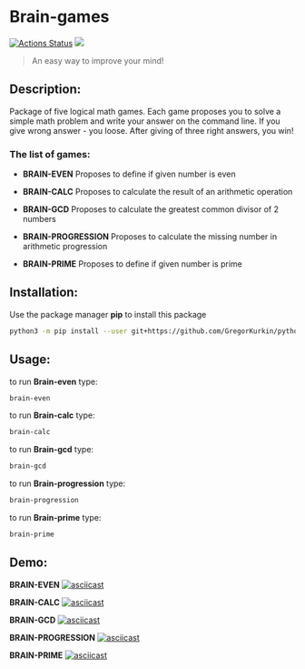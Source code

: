 # Brain-games
[![Actions Status](https://github.com/GregorKurkin/python-project-49/workflows/hexlet-check/badge.svg)](https://github.com/GregorKurkin/python-project-49/actions) <a href="https://codeclimate.com/github/GregorKurkin/python-project-49/maintainability"><img src="https://api.codeclimate.com/v1/badges/402be1b0e2b3764baaf0/maintainability" /></a>


>An easy way to improve your mind!

## Description:
Package of five logical math games.
Each game proposes you to solve a simple math problem and write your answer on the command line.
If you give wrong answer - you loose. After giving of three right answers, you win!

### The list of games:
- **BRAIN-EVEN**
  Proposes to define if given number is even

- **BRAIN-CALC**
  Proposes to calculate the result of an arithmetic operation

- **BRAIN-GCD**
  Proposes to calculate the greatest common divisor of 2 numbers

- **BRAIN-PROGRESSION**
  Proposes to calculate the missing number in arithmetic progression

- **BRAIN-PRIME**
  Proposes to define if given number is prime

## Installation:
Use the package manager **pip** to install this package
```bash
python3 -m pip install --user git+https://github.com/GregorKurkin/python-project-49.git
```

## Usage:
to run **Brain-even** type:
```bash
brain-even
```
to run **Brain-calc** type:
```bash
brain-calc
```
to run **Brain-gcd** type:
```bash
brain-gcd
```
to run **Brain-progression** type:
```bash
brain-progression
```
to run **Brain-prime** type:
```bash
brain-prime
```

## Demo:

**BRAIN-EVEN**
[![asciicast](https://asciinema.org/a/555568.svg)](https://asciinema.org/a/555568)

**BRAIN-CALC**
[![asciicast](https://asciinema.org/a/555965.svg)](https://asciinema.org/a/555965)

**BRAIN-GCD**
[![asciicast](https://asciinema.org/a/556122.svg)](https://asciinema.org/a/556122)

**BRAIN-PROGRESSION**
[![asciicast](https://asciinema.org/a/556355.svg)](https://asciinema.org/a/556355)

**BRAIN-PRIME**
[![asciicast](https://asciinema.org/a/556383.svg)](https://asciinema.org/a/556383)
